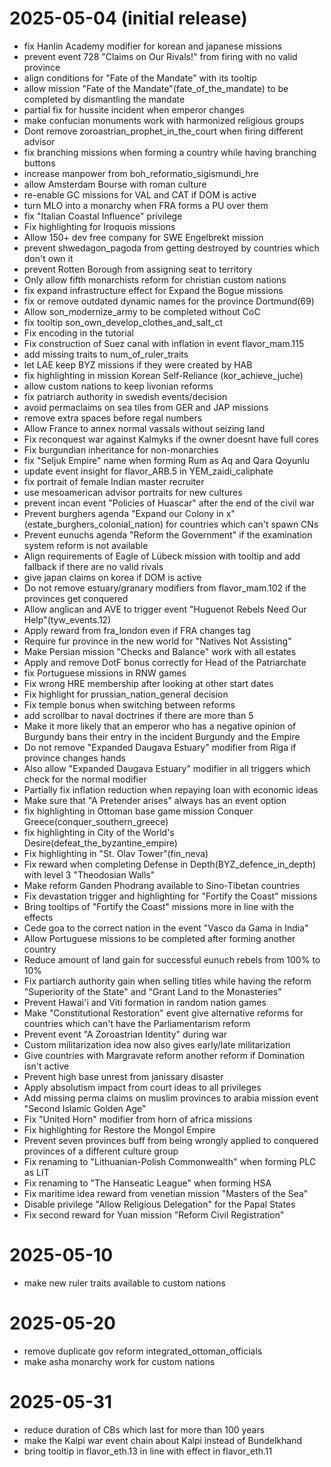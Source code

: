 # 2025-05-04 (initial release)
- fix Hanlin Academy modifier for korean and japanese missions
- prevent event 728 "Claims on Our Rivals!" from firing with no valid province
- align conditions for "Fate of the Mandate" with its tooltip
- allow mission "Fate of the Mandate"(fate_of_the_mandate) to be completed by dismantling the mandate
- partial fix for hussite incident when emperor changes
- make confucian monuments work with harmonized religious groups
- Dont remove zoroastrian_prophet_in_the_court when firing different advisor
- fix branching missions when forming a country while having branching buttons
- increase manpower from boh_reformatio_sigismundi_hre
- allow Amsterdam Bourse with roman culture
- re-enable GC missions for VAL and CAT if DOM is active
- turn MLO into a monarchy when FRA forms a PU over them
- fix "Italian Coastal Influence" privilege
- Fix highlighting for Iroquois missions
- Allow 150+ dev free company for SWE Engelbrekt mission
- prevent shwedagon_pagoda from getting destroyed by countries which don't own it
- prevent Rotten Borough from assigning seat to territory
- Only allow fifth monarchists reform for christian custom nations
- fix expand infrastructure effect for Expand the Bogue missions
- fix or remove outdated dynamic names for the province Dortmund(69)
- Allow son_modernize_army to be completed without CoC
- fix tooltip son_own_develop_clothes_and_salt_ct
- Fix encoding in the tutorial
- Fix construction of Suez canal with inflation in event flavor_mam.115
- add missing traits to num_of_ruler_traits
- let LAE keep BYZ missions if they were created by HAB
- fix highlighting in mission Korean Self-Reliance (kor_achieve_juche)
- allow custom nations to keep livonian reforms
- fix patriarch authority in swedish events/decision
- avoid permaclaims on sea tiles from GER and JAP missions
- remove extra spaces before regal numbers
- Allow France to annex normal vassals without seizing land
- Fix reconquest war against Kalmyks if the owner doesnt have full cores
- Fix burgundian inheritance for non-monarchies
- fix "Seljuk Empire" name when forming Rum as Aq and Qara Qoyunlu
- update event insight for flavor_ARB.5 in YEM_zaidi_caliphate
- fix portrait of female Indian master recruiter
- use mesoamerican advisor portraits for new cultures
- prevent incan event "Policies of Huascar" after the end of the civil war
- Prevent burghers agenda "Expand our Colony in x"(estate_burghers_colonial_nation) for countries which can't spawn CNs
- Prevent eunuchs agenda "Reform the Government" if the examination system reform is not available
- Align requirements of Eagle of Lübeck mission with tooltip and add fallback if there are no valid rivals
- give japan claims on korea if DOM is active
- Do not remove estuary/granary modifiers from flavor_mam.102 if the provinces get conquered
- Allow anglican and AVE to trigger event "Huguenot Rebels Need Our Help"(tyw_events.12)
- Apply reward from fra_london even if FRA changes tag
- Require fur province in the new world for "Natives Not Assisting"
- Make Persian mission "Checks and Balance" work with all estates
- Apply and remove DotF bonus correctly for Head of the Patriarchate
- fix Portuguese missions in RNW games
- Fix wrong HRE membership after looking at other start dates
- Fix highlight for prussian_nation_general decision
- Fix temple bonus when switching between reforms
- add scrollbar to naval doctrines if there are more than 5
- Make it more likely that an emperor who has a negative opinion of Burgundy bans their entry in the incident Burgundy and the Empire
- Do not remove "Expanded Daugava Estuary" modifier from Riga if province changes hands
- Also allow "Expanded Daugava Estuary" modifier in all triggers which check for the normal modifier
- Partially fix inflation reduction when repaying loan with economic ideas
- Make sure that "A Pretender arises" always has an event option
- fix highlighting in Ottoman base game mission Conquer Greece(conquer_southern_greece)
- fix highlighting in City of the World's Desire(defeat_the_byzantine_empire)
- Fix highlighting in "St. Olav Tower"(fin_neva)
- Fix reward when completing Defense in Depth(BYZ_defence_in_depth) with level 3 "Theodosian Walls"
- Make reform Ganden Phodrang available to Sino-Tibetan countries
- Fix devastation trigger and highlighting for "Fortify the Coast" missions
- Bring tooltips of "Fortify the Coast" missions more in line with the effects
- Cede goa to the correct nation in the event "Vasco da Gama in India"
- Allow Portuguese missions to be completed after forming another country
- Reduce amount of land gain for successful eunuch rebels from 100% to 10%
- Fix partiarch authority gain when selling titles while having the reform "Superiority of the State" and "Grant Land to the Monasteries"
- Prevent Hawai'i and Viti formation in random nation games
- Make "Constitutional Restoration" event give alternative reforms for countries which can't have the Parliamentarism reform
- Prevent event "A Zoroastrian Identity" during war
- Custom militarization idea now also gives early/late militarization
- Give countries with Margravate reform another reform if Domination isn't active
- Prevent high base unrest from janissary disaster
- Apply absolutism impact from court ideas to all privileges
- Add missing perma claims on muslim provinces to arabia mission event "Second Islamic Golden Age"
- Fix "United Horn" modifier from horn of africa missions
- Fix highlighting for Restore the Mongol Empire
- Prevent seven provinces buff from being wrongly applied to conquered provinces of a different culture group
- Fix renaming to "Lithuanian-Polish Commonwealth" when forming PLC as LIT
- Fix renaming to "The Hanseatic League" when forming HSA
- Fix maritime idea reward from venetian mission "Masters of the Sea"
- Disable privilege "Allow Religious Delegation" for the Papal States
- Fix second reward for Yuan mission "Reform Civil Registration"

# 2025-05-10
- make new ruler traits available to custom nations
# 2025-05-20
- remove duplicate gov reform integrated_ottoman_officials
- make asha monarchy work for custom nations
# 2025-05-31
- reduce duration of CBs which last for more than 100 years
- make the Kalpi war event chain about Kalpi instead of Bundelkhand
- bring tooltip in flavor_eth.13 in line with effect in flavor_eth.11
